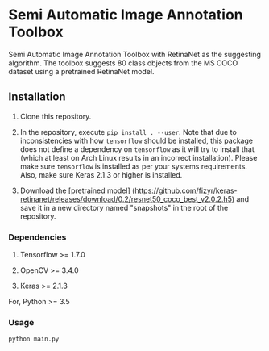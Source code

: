 # Semi Automatic Image Annotation Toolbox

Semi Automatic Image Annotation Toolbox with RetinaNet as the suggesting algorithm. The toolbox suggests 80 class objects from the MS COCO dataset using a pretrained RetinaNet model.

## Installation

1) Clone this repository.

2) In the repository, execute `pip install . --user`.
   Note that due to inconsistencies with how `tensorflow` should be installed,
   this package does not define a dependency on `tensorflow` as it will try to install that (which at least on Arch Linux results in an incorrect installation).
   Please make sure `tensorflow` is installed as per your systems requirements.
   Also, make sure Keras 2.1.3 or higher is installed.

3) Download the [pretrained model] (https://github.com/fizyr/keras-retinanet/releases/download/0.2/resnet50_coco_best_v2.0.2.h5) and save it in a new directory named "snapshots" in the root of the repository.

### Dependencies

1) Tensorflow >= 1.7.0

2) OpenCV >= 3.4.0

3) Keras >= 2.1.3

For, Python >= 3.5

### Usage
```
python main.py
```
